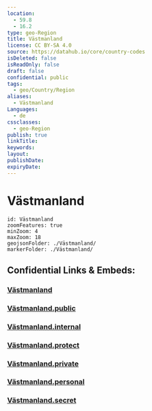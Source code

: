 ```yaml
---
location:
  - 59.8
  - 16.2
type: geo-Region
title: Västmanland
license: CC BY-SA 4.0
source: https://datahub.io/core/country-codes
isDeleted: false
isReadOnly: false
draft: false
confidential: public
tags:
  - geo/Country/Region
aliases:
  - Västmanland
Languages:
  - de
cssclasses:
  - geo-Region
publish: true
linkTitle:
keywords:
layout:
publishDate:
expiryDate:
---
```


# Västmanland

```leaflet
id: Västmanland
zoomFeatures: true 
minZoom: 4 
maxZoom: 18
geojsonFolder: ./Västmanland/
markerFolder: ./Västmanland/
```


## Confidential Links & Embeds: 

### [Västmanland](/_Standards/Earth/Continent/Europe/Europe~North/Sweden/Provinces~Sweden/Västmanland.md) 

### [Västmanland.public](/_public/Earth/Continent/Europe/Europe~North/Sweden/Provinces~Sweden/Västmanland.public.md) 

### [Västmanland.internal](/_internal/Earth/Continent/Europe/Europe~North/Sweden/Provinces~Sweden/Västmanland.internal.md) 

### [Västmanland.protect](/_protect/Earth/Continent/Europe/Europe~North/Sweden/Provinces~Sweden/Västmanland.protect.md) 

### [Västmanland.private](/_private/Earth/Continent/Europe/Europe~North/Sweden/Provinces~Sweden/Västmanland.private.md) 

### [Västmanland.personal](/_personal/Earth/Continent/Europe/Europe~North/Sweden/Provinces~Sweden/Västmanland.personal.md) 

### [Västmanland.secret](/_secret/Earth/Continent/Europe/Europe~North/Sweden/Provinces~Sweden/Västmanland.secret.md)

